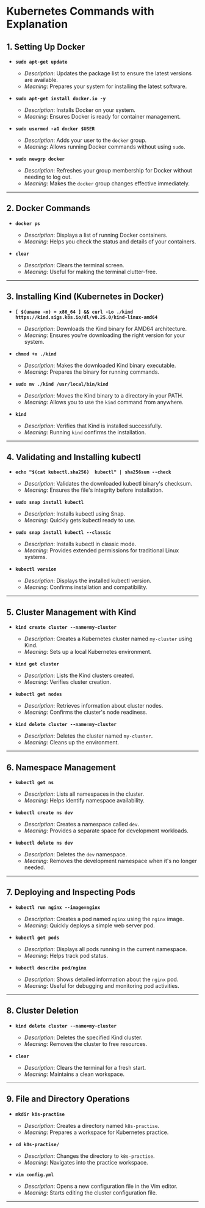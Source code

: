 
# Kubernetes Commands with Explanation

## 1. **Setting Up Docker**

- **`sudo apt-get update`**
  - *Description*: Updates the package list to ensure the latest versions are available.
  - *Meaning*: Prepares your system for installing the latest software.

- **`sudo apt-get install docker.io -y`**
  - *Description*: Installs Docker on your system.
  - *Meaning*: Ensures Docker is ready for container management.

- **`sudo usermod -aG docker $USER`**
  - *Description*: Adds your user to the `docker` group.
  - *Meaning*: Allows running Docker commands without using `sudo`.

- **`sudo newgrp docker`**
  - *Description*: Refreshes your group membership for Docker without needing to log out.
  - *Meaning*: Makes the `docker` group changes effective immediately.

---

## 2. **Docker Commands**
- **`docker ps`**
  - *Description*: Displays a list of running Docker containers.
  - *Meaning*: Helps you check the status and details of your containers.

- **`clear`**
  - *Description*: Clears the terminal screen.
  - *Meaning*: Useful for making the terminal clutter-free.

---

## 3. **Installing Kind (Kubernetes in Docker)**
- **`[ $(uname -m) = x86_64 ] && curl -Lo ./kind https://kind.sigs.k8s.io/dl/v0.25.0/kind-linux-amd64`**
  - *Description*: Downloads the Kind binary for AMD64 architecture.
  - *Meaning*: Ensures you're downloading the right version for your system.

- **`chmod +x ./kind`**
  - *Description*: Makes the downloaded Kind binary executable.
  - *Meaning*: Prepares the binary for running commands.

- **`sudo mv ./kind /usr/local/bin/kind`**
  - *Description*: Moves the Kind binary to a directory in your PATH.
  - *Meaning*: Allows you to use the `kind` command from anywhere.

- **`kind`**
  - *Description*: Verifies that Kind is installed successfully.
  - *Meaning*: Running `kind` confirms the installation.

---

## 4. **Validating and Installing kubectl**
- **`echo "$(cat kubectl.sha256)  kubectl" | sha256sum --check`**
  - *Description*: Validates the downloaded kubectl binary's checksum.
  - *Meaning*: Ensures the file's integrity before installation.

- **`sudo snap install kubectl`**
  - *Description*: Installs kubectl using Snap.
  - *Meaning*: Quickly gets kubectl ready to use.

- **`sudo snap install kubectl --classic`**
  - *Description*: Installs kubectl in classic mode.
  - *Meaning*: Provides extended permissions for traditional Linux systems.

- **`kubectl version`**
  - *Description*: Displays the installed kubectl version.
  - *Meaning*: Confirms installation and compatibility.

---

## 5. **Cluster Management with Kind**
- **`kind create cluster --name=my-cluster`**
  - *Description*: Creates a Kubernetes cluster named `my-cluster` using Kind.
  - *Meaning*: Sets up a local Kubernetes environment.

- **`kind get cluster`**
  - *Description*: Lists the Kind clusters created.
  - *Meaning*: Verifies cluster creation.

- **`kubectl get nodes`**
  - *Description*: Retrieves information about cluster nodes.
  - *Meaning*: Confirms the cluster's node readiness.

- **`kind delete cluster --name=my-cluster`**
  - *Description*: Deletes the cluster named `my-cluster`.
  - *Meaning*: Cleans up the environment.

---

## 6. **Namespace Management**
- **`kubectl get ns`**
  - *Description*: Lists all namespaces in the cluster.
  - *Meaning*: Helps identify namespace availability.

- **`kubectl create ns dev`**
  - *Description*: Creates a namespace called `dev`.
  - *Meaning*: Provides a separate space for development workloads.

- **`kubectl delete ns dev`**
  - *Description*: Deletes the `dev` namespace.
  - *Meaning*: Removes the development namespace when it's no longer needed.

---

## 7. **Deploying and Inspecting Pods**
- **`kubectl run nginx --image=nginx`**
  - *Description*: Creates a pod named `nginx` using the `nginx` image.
  - *Meaning*: Quickly deploys a simple web server pod.

- **`kubectl get pods`**
  - *Description*: Displays all pods running in the current namespace.
  - *Meaning*: Helps track pod status.

- **`kubectl describe pod/nginx`**
  - *Description*: Shows detailed information about the `nginx` pod.
  - *Meaning*: Useful for debugging and monitoring pod activities.

---

## 8. **Cluster Deletion**
- **`kind delete cluster --name=my-cluster`**
  - *Description*: Deletes the specified Kind cluster.
  - *Meaning*: Removes the cluster to free resources.

- **`clear`**
  - *Description*: Clears the terminal for a fresh start.
  - *Meaning*: Maintains a clean workspace.

---

## 9. **File and Directory Operations**
- **`mkdir k8s-practise`**
  - *Description*: Creates a directory named `k8s-practise`.
  - *Meaning*: Prepares a workspace for Kubernetes practice.

- **`cd k8s-practise/`**
  - *Description*: Changes the directory to `k8s-practise`.
  - *Meaning*: Navigates into the practice workspace.

- **`vim config.yml`**
  - *Description*: Opens a new configuration file in the Vim editor.
  - *Meaning*: Starts editing the cluster configuration file.

---
